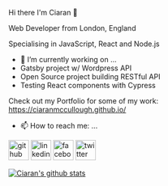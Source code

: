 Hi there I'm Ciaran 👋

Web Developer from London, England

Specialising in JavaScript, React and Node.js

- 🔭 I’m currently working on ...
- Gatsby project w/ Wordpress API
- Open Source project building RESTful API
- Testing React components with Cypress

Check out my Portfolio for some of my work: https://ciaranmccullough.github.io/

- 📫 How to reach me: ...

[<img src='https://cdn.jsdelivr.net/npm/simple-icons@3.0.1/icons/github.svg' alt='github' height='40'>](https://github.com/ciaranmccullough)  [<img src='https://cdn.jsdelivr.net/npm/simple-icons@3.0.1/icons/linkedin.svg' alt='linkedin' height='40'>](https://www.linkedin.com/in/ciaran-mccullough-5347a11b1/)  [<img src='https://cdn.jsdelivr.net/npm/simple-icons@3.0.1/icons/facebook.svg' alt='facebook' height='40'>](https://www.facebook.com/c.j.mccullough)  [<img src='https://cdn.jsdelivr.net/npm/simple-icons@3.0.1/icons/twitter.svg' alt='twitter' height='40'>](https://twitter.com/ciamcc)

[![Ciaran's github stats](https://github-readme-stats.vercel.app/api?username=ciaranmccullough)](https://github.com/ciaranmccullough/github-readme-stats)

<!--
**ciaranmccullough/ciaranmccullough** is a ✨ _special_ ✨ repository because its `README.md` (this file) appears on your GitHub profile.
